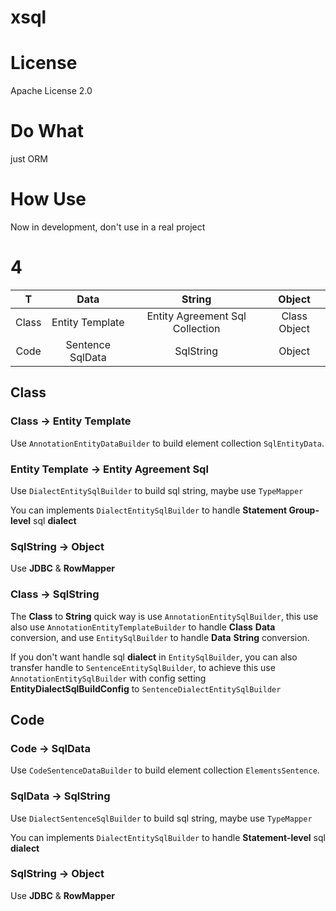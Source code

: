 # xsql


# License

Apache License 2.0


# Do What

just ORM


# How Use

Now in development, don't use in a real project



# 4

| T                | Data           | String             | Object     |
|:--------------:|:--------------:|:------------------:|:----------:|
| Class            | Entity Template    | Entity Agreement Sql Collection  | Class Object |
| Code             | Sentence SqlData  | SqlString             | Object       |

## Class

### Class -> Entity Template

Use `AnnotationEntityDataBuilder` to build element collection `SqlEntityData`.

### Entity Template -> Entity Agreement Sql

Use `DialectEntitySqlBuilder` to build sql string, maybe use `TypeMapper`

You can implements `DialectEntitySqlBuilder` to handle **Statement Group-level** sql **dialect** 

### SqlString -> Object

Use **JDBC** & **RowMapper**

### Class -> SqlString

The **Class** to **String** quick way is use `AnnotationEntitySqlBuilder`,
this use also use `AnnotationEntityTemplateBuilder` to handle **Class** **Data** conversion,
and use `EntitySqlBuilder` to handle **Data** **String** conversion.

If you don't want handle sql **dialect** in `EntitySqlBuilder`,
you can also transfer handle to `SentenceEntitySqlBuilder`, 
to achieve this use `AnnotationEntitySqlBuilder` with config setting **EntityDialectSqlBuildConfig** to `SentenceDialectEntitySqlBuilder` 
    
    
    
## Code

### Code -> SqlData

Use `CodeSentenceDataBuilder` to build element collection `ElementsSentence`.

### SqlData -> SqlString

Use `DialectSentenceSqlBuilder` to build sql string, maybe use `TypeMapper`

You can implements `DialectEntitySqlBuilder` to handle **Statement-level** sql **dialect** 

### SqlString -> Object

Use **JDBC** & **RowMapper**
    
    
    
